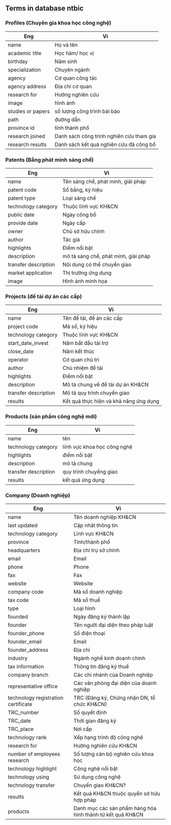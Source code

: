 
## Terms in database ntbic

### Profiles (Chuyên gia khoa học công nghệ)
| Eng  | Vi |
| ------------- | ------------- |
| name | Họ và tên |
| academic title | Học hàm/ học vị |
| birthday | Năm sinh |
| specialization | Chuyên ngành |
| agency | Cơ quan công tác |
| agency address | Địa chỉ cơ quan |
| research for | Hướng nghiên cứu |
| image | hình ảnh |
| studies or papers | số lượng công trình bài báo |
| path | đường dẫn |
| province id | tỉnh thành phố |
| research joined | Danh sách công trình nghiên cứu tham gia |
| research results | Danh sách kết quả nghiên cứu đã công bố |

### Patents (Bắng phát minh sáng chế)
| Eng  | Vi |
| ------------- | ------------- |
| name  | Tên sáng chế, phát minh, giải pháp  |
| patent code  | Số bằng, ký hiệu  |
| patent type  | Loại sáng chế  |
| technology category | Thuộc lĩnh vực KH&CN |
| public date | Ngày công bố |
| provide date | Ngày cấp |
| owner | Chủ sở hữu chính |
| author | Tác giả |
| highlights | Điểm nổi bật |
| description | mô tả sáng chế, phát minh, giải pháp |
| transfer description | Nội dung có thể chuyển giao |
| market application | Thị trường ứng dụng |
| image | Hình ảnh minh họa |

### Projects (đề tài dự án các cấp)
| Eng  | Vi |
| ------------- | ------------- |
| name | Tên đề tài, đề án các cấp |
| project code | Mã số, ký hiệu |
| technology category| Thuộc lĩnh vực KH&CN |
| start_date_invest | Năm bắt đầu tài trợ |
| close_date | Năm kết thúc |
| operator | Cơ quan chủ trì |
| author | Chủ nhiệm đề tài |
| highlights | Điểm nổi bật |
| description | Mô tả chung về đề tài dự án KH&CN |
| transfer description | Mô tả quy trình chuyển giao |
| results | Kết quả thực hiện và khả năng ứng dụng |

### Products (sản phẩm công nghệ mới)
| Eng  | Vi |
| ------------- | ------------- |
| name | tên |
| technology category | lĩnh vực khoa học công nghệ |
| highlights | điểm nổi bật |
| description | mô tả chung |
| transfer description | quy trình chuyểng giao |
| results | kết quả ứng dụng |

### Company (Doanh nghiệp)
| Eng  | Vi |
| ------------- | ------------- |
| name | Tên doanh nghiệp KH&CN |
| last updated | Cập nhât thông tin |
| technology category | Lĩnh vực KH&CN |
| province | Tỉnh/thành phố |
| headquarters | Địa chỉ trụ sở chính |
| email | Email |
| phone | Phone |
| fax | Fax |
| website | Website |
| company code | Mã số doanh nghiệp |
| tax code | Mã số thuế |
| type | Loại hình |
| founded | Ngày đăng ký thành lập |
| founder | Tên người đại diện theo pháp luật |
| founder_phone | Số điện thoại |
| founder_email | Email |
| founder_address | Địa chỉ |
| industry | Ngành nghề kinh doanh chính |
| tax information | Thông tin đăng ký thuế |
| company branch | Các chi nhánh của Doanh nghiệp |
| representative office | Các văn phòng đại diện của doanh nghiệp |
| technology registration certificate | TRC (Đăng ký, Chứng nhận DN, tổ chức KH&CN) |
| TRC_number | Số quyết định |
| TRC_date | Thời gian đăng ký |
| TRC_place | Nơi cấp |
| technology rank | Xếp hạng trình độ công nghệ |
| research for | Hướng nghiên cứu KH&CN |
| number of employees research | Số lượng cán bộ nghiên cứu khoa học |
| technology highlight | Công nghệ nổi bật |
| technology using | Sử dụng công nghệ |
| technology transfer | Chuyển giao KH&CN? |
| results | Kết quả KH&CN thuộc quyền sở hữu hợp pháp |
| products | Danh mục các sản phẩm hàng hóa hình thành từ kết quả KH&CN |